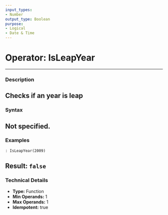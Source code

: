 ```yaml
---
input_types:
- Number
output_type: Boolean
purpose:
- Logical
- Date & Time
---
```

# Operator: IsLeapYear
---
### **Description**
Checks if an year is leap
---
### **Syntax**
Not specified.
---
### **Examples**
```
: IsLeapYear(2009)
```
**Result:** `false`
---
### **Technical Details**
- **Type:** Function
- **Min Operands:** 1
- **Max Operands:** 1
- **Idempotent:** true